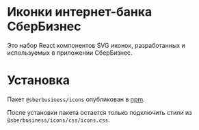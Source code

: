 # Иконки интернет-банка СберБизнес

Это набор React компонентов SVG иконок, разработанных и используемых в приложении СберБизнес.

# Установка

Пакет `@sberbusiness/icons` опубликован в [npm](https://www.npmjs.com/package/@sberbusiness/icons).

После установки пакета остается только подключить стили из `@sberbusiness/icons/css/icons.css`.
